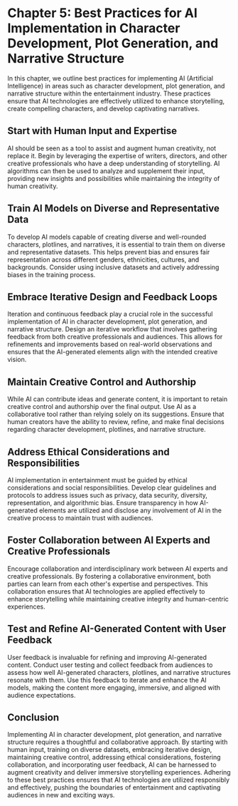 Chapter 5: Best Practices for AI Implementation in Character Development, Plot Generation, and Narrative Structure
==================================================================================================================

In this chapter, we outline best practices for implementing AI (Artificial Intelligence) in areas such as character development, plot generation, and narrative structure within the entertainment industry. These practices ensure that AI technologies are effectively utilized to enhance storytelling, create compelling characters, and develop captivating narratives.

Start with Human Input and Expertise
------------------------------------

AI should be seen as a tool to assist and augment human creativity, not replace it. Begin by leveraging the expertise of writers, directors, and other creative professionals who have a deep understanding of storytelling. AI algorithms can then be used to analyze and supplement their input, providing new insights and possibilities while maintaining the integrity of human creativity.

Train AI Models on Diverse and Representative Data
--------------------------------------------------

To develop AI models capable of creating diverse and well-rounded characters, plotlines, and narratives, it is essential to train them on diverse and representative datasets. This helps prevent bias and ensures fair representation across different genders, ethnicities, cultures, and backgrounds. Consider using inclusive datasets and actively addressing biases in the training process.

Embrace Iterative Design and Feedback Loops
-------------------------------------------

Iteration and continuous feedback play a crucial role in the successful implementation of AI in character development, plot generation, and narrative structure. Design an iterative workflow that involves gathering feedback from both creative professionals and audiences. This allows for refinements and improvements based on real-world observations and ensures that the AI-generated elements align with the intended creative vision.

Maintain Creative Control and Authorship
----------------------------------------

While AI can contribute ideas and generate content, it is important to retain creative control and authorship over the final output. Use AI as a collaborative tool rather than relying solely on its suggestions. Ensure that human creators have the ability to review, refine, and make final decisions regarding character development, plotlines, and narrative structure.

Address Ethical Considerations and Responsibilities
---------------------------------------------------

AI implementation in entertainment must be guided by ethical considerations and social responsibilities. Develop clear guidelines and protocols to address issues such as privacy, data security, diversity, representation, and algorithmic bias. Ensure transparency in how AI-generated elements are utilized and disclose any involvement of AI in the creative process to maintain trust with audiences.

Foster Collaboration between AI Experts and Creative Professionals
------------------------------------------------------------------

Encourage collaboration and interdisciplinary work between AI experts and creative professionals. By fostering a collaborative environment, both parties can learn from each other's expertise and perspectives. This collaboration ensures that AI technologies are applied effectively to enhance storytelling while maintaining creative integrity and human-centric experiences.

Test and Refine AI-Generated Content with User Feedback
-------------------------------------------------------

User feedback is invaluable for refining and improving AI-generated content. Conduct user testing and collect feedback from audiences to assess how well AI-generated characters, plotlines, and narrative structures resonate with them. Use this feedback to iterate and enhance the AI models, making the content more engaging, immersive, and aligned with audience expectations.

Conclusion
----------

Implementing AI in character development, plot generation, and narrative structure requires a thoughtful and collaborative approach. By starting with human input, training on diverse datasets, embracing iterative design, maintaining creative control, addressing ethical considerations, fostering collaboration, and incorporating user feedback, AI can be harnessed to augment creativity and deliver immersive storytelling experiences. Adhering to these best practices ensures that AI technologies are utilized responsibly and effectively, pushing the boundaries of entertainment and captivating audiences in new and exciting ways.
